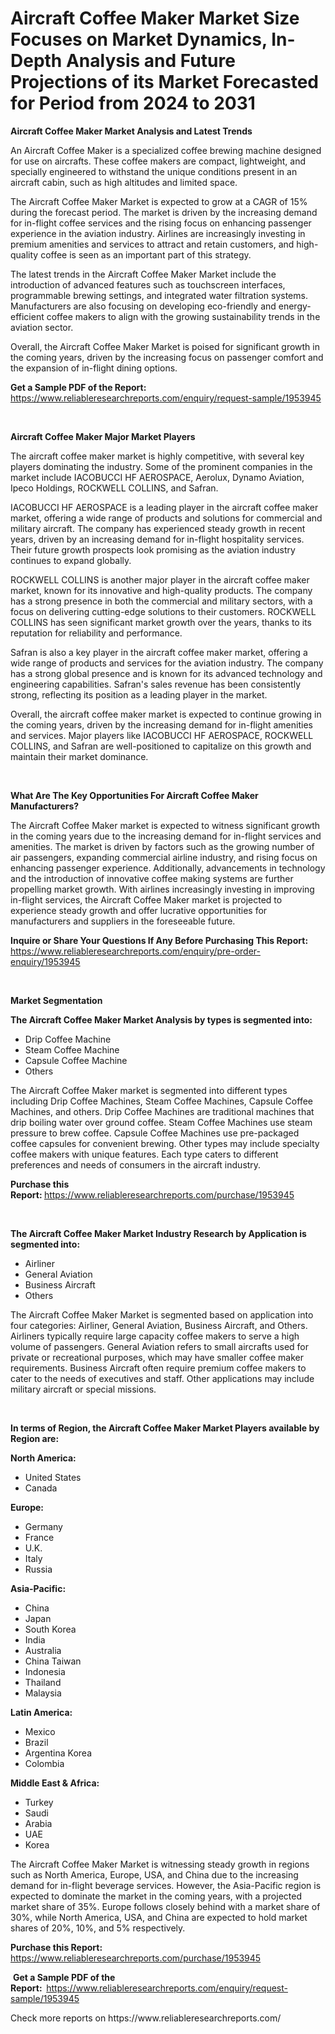 <p><h1>Aircraft Coffee Maker Market Size Focuses on Market Dynamics, In-Depth Analysis and Future Projections of its Market Forecasted for Period from 2024 to 2031</h1></p><p><strong>Aircraft Coffee Maker Market Analysis and Latest Trends</strong></p>
<p><p>An Aircraft Coffee Maker is a specialized coffee brewing machine designed for use on aircrafts. These coffee makers are compact, lightweight, and specially engineered to withstand the unique conditions present in an aircraft cabin, such as high altitudes and limited space.</p><p>The Aircraft Coffee Maker Market is expected to grow at a CAGR of 15% during the forecast period. The market is driven by the increasing demand for in-flight coffee services and the rising focus on enhancing passenger experience in the aviation industry. Airlines are increasingly investing in premium amenities and services to attract and retain customers, and high-quality coffee is seen as an important part of this strategy.</p><p>The latest trends in the Aircraft Coffee Maker Market include the introduction of advanced features such as touchscreen interfaces, programmable brewing settings, and integrated water filtration systems. Manufacturers are also focusing on developing eco-friendly and energy-efficient coffee makers to align with the growing sustainability trends in the aviation sector.</p><p>Overall, the Aircraft Coffee Maker Market is poised for significant growth in the coming years, driven by the increasing focus on passenger comfort and the expansion of in-flight dining options.</p></p>
<p><strong>Get a Sample PDF of the Report:&nbsp;</strong> <a href="https://www.reliableresearchreports.com/enquiry/request-sample/1953945">https://www.reliableresearchreports.com/enquiry/request-sample/1953945</a></p>
<p>&nbsp;</p>
<p><strong>Aircraft Coffee Maker Major Market Players</strong></p>
<p><p>The aircraft coffee maker market is highly competitive, with several key players dominating the industry. Some of the prominent companies in the market include IACOBUCCI HF AEROSPACE, Aerolux, Dynamo Aviation, Ipeco Holdings, ROCKWELL COLLINS, and Safran.</p><p>IACOBUCCI HF AEROSPACE is a leading player in the aircraft coffee maker market, offering a wide range of products and solutions for commercial and military aircraft. The company has experienced steady growth in recent years, driven by an increasing demand for in-flight hospitality services. Their future growth prospects look promising as the aviation industry continues to expand globally.</p><p>ROCKWELL COLLINS is another major player in the aircraft coffee maker market, known for its innovative and high-quality products. The company has a strong presence in both the commercial and military sectors, with a focus on delivering cutting-edge solutions to their customers. ROCKWELL COLLINS has seen significant market growth over the years, thanks to its reputation for reliability and performance.</p><p>Safran is also a key player in the aircraft coffee maker market, offering a wide range of products and services for the aviation industry. The company has a strong global presence and is known for its advanced technology and engineering capabilities. Safran's sales revenue has been consistently strong, reflecting its position as a leading player in the market.</p><p>Overall, the aircraft coffee maker market is expected to continue growing in the coming years, driven by the increasing demand for in-flight amenities and services. Major players like IACOBUCCI HF AEROSPACE, ROCKWELL COLLINS, and Safran are well-positioned to capitalize on this growth and maintain their market dominance.</p></p>
<p>&nbsp;</p>
<p><strong>What Are The Key Opportunities For Aircraft Coffee Maker Manufacturers?</strong></p>
<p><p>The Aircraft Coffee Maker market is expected to witness significant growth in the coming years due to the increasing demand for in-flight services and amenities. The market is driven by factors such as the growing number of air passengers, expanding commercial airline industry, and rising focus on enhancing passenger experience. Additionally, advancements in technology and the introduction of innovative coffee making systems are further propelling market growth. With airlines increasingly investing in improving in-flight services, the Aircraft Coffee Maker market is projected to experience steady growth and offer lucrative opportunities for manufacturers and suppliers in the foreseeable future.</p></p>
<p><strong>Inquire or Share Your Questions If Any Before Purchasing This Report:</strong> <a href="https://www.reliableresearchreports.com/enquiry/pre-order-enquiry/1953945">https://www.reliableresearchreports.com/enquiry/pre-order-enquiry/1953945</a></p>
<p>&nbsp;</p>
<p><strong>Market Segmentation</strong></p>
<p><strong>The Aircraft Coffee Maker Market Analysis by types is segmented into:</strong></p>
<p><ul><li>Drip Coffee Machine</li><li>Steam Coffee Machine</li><li>Capsule Coffee Machine</li><li>Others</li></ul></p>
<p><p>The Aircraft Coffee Maker market is segmented into different types including Drip Coffee Machines, Steam Coffee Machines, Capsule Coffee Machines, and others. Drip Coffee Machines are traditional machines that drip boiling water over ground coffee. Steam Coffee Machines use steam pressure to brew coffee. Capsule Coffee Machines use pre-packaged coffee capsules for convenient brewing. Other types may include specialty coffee makers with unique features. Each type caters to different preferences and needs of consumers in the aircraft industry.</p></p>
<p><strong>Purchase this Report:&nbsp;</strong><a href="https://www.reliableresearchreports.com/purchase/1953945">https://www.reliableresearchreports.com/purchase/1953945</a></p>
<p>&nbsp;</p>
<p><strong>The Aircraft Coffee Maker Market Industry Research by Application is segmented into:</strong></p>
<p><ul><li>Airliner</li><li>General Aviation</li><li>Business Aircraft</li><li>Others</li></ul></p>
<p><p>The Aircraft Coffee Maker Market is segmented based on application into four categories: Airliner, General Aviation, Business Aircraft, and Others. Airliners typically require large capacity coffee makers to serve a high volume of passengers. General Aviation refers to small aircrafts used for private or recreational purposes, which may have smaller coffee maker requirements. Business Aircraft often require premium coffee makers to cater to the needs of executives and staff. Other applications may include military aircraft or special missions.</p></p>
<p>&nbsp;</p>
<p><strong>In terms of Region, the Aircraft Coffee Maker Market Players available by Region are:</strong></p>
<p>
    <p> <strong> North America: </strong>
        <ul>
            <li>United States</li>
            <li>Canada</li>
        </ul>
        </p> 
    <p> <strong> Europe: </strong>
        <ul>
            <li>Germany</li>
            <li>France</li>
            <li>U.K.</li>
            <li>Italy</li>
            <li>Russia</li>
        </ul>
        </p> 
    <p> <strong> Asia-Pacific: </strong>
        <ul>
            <li>China</li>
            <li>Japan</li>
            <li>South Korea</li>
            <li>India</li>
            <li>Australia</li>
            <li>China Taiwan</li>
            <li>Indonesia</li>
            <li>Thailand</li>
            <li>Malaysia</li>
        </ul>
        </p> 
    <p> <strong> Latin America: </strong>
        <ul>
            <li>Mexico</li>
            <li>Brazil</li>
            <li>Argentina Korea</li>
            <li>Colombia</li>
        </ul>
        </p> 
    <p> <strong> Middle East & Africa: </strong>
        <ul>
            <li>Turkey</li>
            <li>Saudi</li>
            <li>Arabia</li>
            <li>UAE</li>
            <li>Korea</li>
        </ul>
    </p>
    </p>
<p><p>The Aircraft Coffee Maker Market is witnessing steady growth in regions such as North America, Europe, USA, and China due to the increasing demand for in-flight beverage services. However, the Asia-Pacific region is expected to dominate the market in the coming years, with a projected market share of 35%. Europe follows closely behind with a market share of 30%, while North America, USA, and China are expected to hold market shares of 20%, 10%, and 5% respectively.</p></p>
<p><strong>Purchase this Report: </strong><a href="https://www.reliableresearchreports.com/purchase/1953945">https://www.reliableresearchreports.com/purchase/1953945</a></p>
<p>&nbsp;<strong>Get a Sample PDF of the Report:&nbsp;&nbsp;</strong><a href="https://www.reliableresearchreports.com/enquiry/request-sample/1953945">https://www.reliableresearchreports.com/enquiry/request-sample/1953945</a></p>
<p><strong></strong></p>
<p>Check more reports on https://www.reliableresearchreports.com/</p>